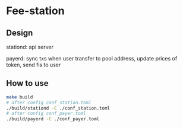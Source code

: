 # Fee-station

## Design

stationd: api server

payerd: sync txs when user transfer to pool address, update prices of token, send fis to user

## How to use

```sh
make build
# after config conf_station.toml
./build/stationd -C ./conf_station.toml
# after config conf_payer.toml
./build/payerd -C ./conf_payer.toml
```